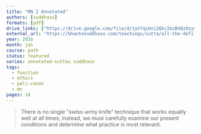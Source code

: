 ```yaml
---
title: "MN 2 Annotated"
authors: [suddhaso]
formats: [pdf]
drive_links: ["https://drive.google.com/file/d/1yV7qiHzi2Qkc2bzBXQzQzyv9Esh_U4rh/view?usp=drivesdk"]
external_url: "https://bhantesuddhaso.com/teachings/sutta/all-the-defilements-mn2-sabbasava-sutta/"
year: 2016
month: jan
course: path
status: featured
series: annotated-suttas_suddhaso
tags:
  - function
  - ethics
  - pali-canon
  - mn
pages: 14
---
```


> There is no single "swiss-army knife" technique that works equally well at all times; instead, we must carefully examine our present conditions and determine what practice is most relevant.

